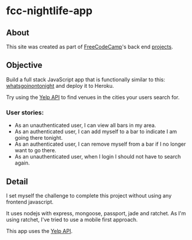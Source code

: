 # fcc-nightlife-app

## About

This site was created as part of [FreeCodeCamp](https://www.freecodecamp.com)'s back end [projects](https://www.freecodecamp.com/challenges/build-a-nightlife-coordination-app).

## Objective

Build a full stack JavaScript app that is functionally similar to this: [whatsgoinontonight](http://whatsgoinontonight.herokuapp.com) and deploy it to Heroku.

Try using the [Yelp API](https://www.yelp.com/developers/documentation/v2/overview) to find venues in the cities your users search for.
		
### User stories:

- As an unauthenticated user, I can view all bars in my area.
- As an authenticated user, I can add myself to a bar to indicate I am going there tonight.
- As an authenticated user, I can remove myself from a bar if I no longer want to go there.
- As an unauthenticated user, when I login I should not have to search again.

## Detail

I set myself the challenge to complete this project without using any frontend javascript.

It uses nodejs with express, mongoose, passport, jade and ratchet. As I'm using ratchet, I've tried to use a mobile first approach.

This app uses the [Yelp API](https://www.yelp.com/developers/documentation/v2/overview).
